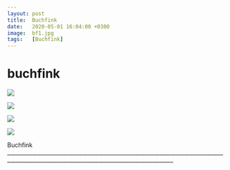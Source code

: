 ```yaml
---
layout: post
title:  Buchfink
date:   2020-05-01 16:04:00 +0300
image:  bf1.jpg
tags:   [Buchfink]
---
```

# buchfink

![]({{site.baseurl}}/img/00.jpg)

![]({{site.baseurl}}/img/bf2.jpg)

![]({{site.baseurl}}/img/bf3.jpg)

![]({{site.baseurl}}/img/00.jpg)

Buchfink __________________________________________________________________________________________________________________________________________
